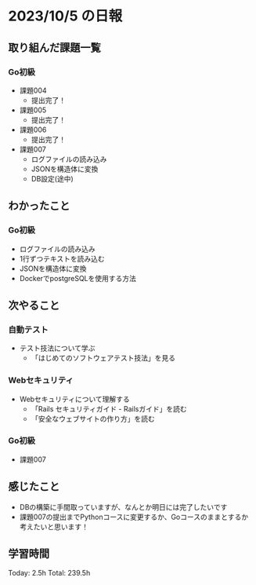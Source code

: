 # 2023/10/5 の日報

## 取り組んだ課題一覧

### Go初級

- 課題004
  - 提出完了！
- 課題005
  - 提出完了！
- 課題006
  - 提出完了！
- 課題007
  - ログファイルの読み込み
  - JSONを構造体に変換
  - DB設定(途中)

## わかったこと

### Go初級

- ログファイルの読み込み
- 1行ずつテキストを読み込む
- JSONを構造体に変換
- DockerでpostgreSQLを使用する方法

## 次やること

### 自動テスト

- テスト技法について学ぶ
  - 「はじめてのソフトウェアテスト技法」を見る

### Webセキュリティ

- Webセキュリティについて理解する
  - 「Rails セキュリティガイド - Railsガイド」を読む
  - 「安全なウェブサイトの作り方」を読む

### Go初級

- 課題007

## 感じたこと

- DBの構築に手間取っていますが、なんとか明日には完了したいです
- 課題007の提出までPythonコースに変更するか、Goコースのままとするか考えたいと思います！

## 学習時間

Today: 2.5h
Total: 239.5h

